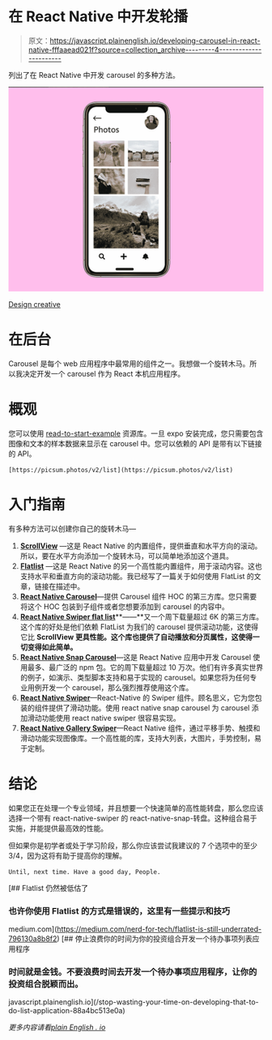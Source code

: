 # 在 React Native 中开发轮播

> 原文：<https://javascript.plainenglish.io/developing-carousel-in-react-native-fffaaead021f?source=collection_archive---------4----------------------->

列出了在 React Native 中开发 carousel 的多种方法。

![](img/82dd0da0d3c5b75428aeed5b151eb7c5.png)

[Design creative](http://ihatereading.in)

# 在后台

Carousel 是每个 web 应用程序中最常用的组件之一。我想做一个旋转木马。所以我决定开发一个 carousel 作为 React 本机应用程序。

# 概观

您可以使用 [read-to-start-example](https://github.com/shreyvijayvargiya/iHateReadingLogs/tree/main/TechLogsMobile/MapsInReactNative) 资源库。一旦 expo 安装完成，您只需要包含图像和文本的样本数据来显示在 carousel 中。您可以依赖的 API 是带有以下链接的 API。

```
[https://picsum.photos/v2/list](https://picsum.photos/v2/list)
```

# 入门指南

有多种方法可以创建你自己的旋转木马—

1.  [**ScrollView**](https://reactnative.dev/docs/scrollview) —这是 React Native 的内置组件，提供垂直和水平方向的滚动。所以，要在水平方向添加一个旋转木马，可以简单地添加这个道具。
2.  [**Flatlist**](https://reactnative.dev/docs/flatlist) —这是 React Native 的另一个高性能内置组件，用于滚动内容。这也支持水平和垂直方向的滚动功能。我已经写了一篇关于如何使用 FlatList 的文章，链接在描述中。
3.  [**React Native Carousel**](https://www.npmjs.com/package/react-native-carousel)—提供 Carousel 组件 HOC 的第三方库。您只需要将这个 HOC 包装到子组件或者您想要添加到 carousel 的内容中。
4.  [**React Native Swiper flat list**](http://react-native-swiper-flatlist)**——**又一个周下载量超过 6K 的第三方库。这个库的好处是他们依赖 FlatList 为我们的 carousel 提供滚动功能，这使得它比 **ScrollView 更具性能。这个库也提供了自动播放和分页属性，这使得一切变得如此简单。**
5.  [**React Native Snap Carousel**](https://www.npmjs.com/package/react-native-snap-carousel)—这是 React Native 应用中开发 Carousel 使用最多、最广泛的 npm 包。它的周下载量超过 10 万次。他们有许多真实世界的例子，如演示、类型脚本支持和易于实现的 carousel。如果您将为任何专业用例开发一个 carousel，那么强烈推荐使用这个库。
6.  [**React Native Swiper**](https://www.npmjs.com/package/react-native-swiper)—React-Native 的 Swiper 组件。顾名思义，它为您包装的组件提供了滑动功能。使用 react native snap carousel 为 carousel 添加滑动功能使用 react native swiper 很容易实现。
7.  [**React Native Gallery Swiper**](http://react-native-gallery-swiper)—React Native 组件，通过平移手势、触摸和滑动功能实现图像库。一个高性能的库，支持大列表，大图片，手势控制，易于定制。

# 结论

如果您正在处理一个专业领域，并且想要一个快速简单的高性能转盘，那么您应该选择一个带有 react-native-swiper 的 react-native-snap-转盘。这种组合易于实施，并能提供最高效的性能。

但如果你是初学者或处于学习阶段，那么你应该尝试我建议的 7 个选项中的至少 3/4，因为这将有助于提高你的理解。

```
Until, next time. Have a good day, People.
```

[](https://medium.com/nerd-for-tech/flatlist-is-still-underrated-796130a8b8f2) [## Flatlist 仍然被低估了

### 也许你使用 Flatlist 的方式是错误的，这里有一些提示和技巧

medium.com](https://medium.com/nerd-for-tech/flatlist-is-still-underrated-796130a8b8f2) [](/stop-wasting-your-time-on-developing-that-to-do-list-application-88a4bc513e0a) [## 停止浪费你的时间为你的投资组合开发一个待办事项列表应用程序

### 时间就是金钱。不要浪费时间去开发一个待办事项应用程序，让你的投资组合脱颖而出。

javascript.plainenglish.io](/stop-wasting-your-time-on-developing-that-to-do-list-application-88a4bc513e0a) 

*更多内容请看*[*plain English . io*](http://plainenglish.io/)